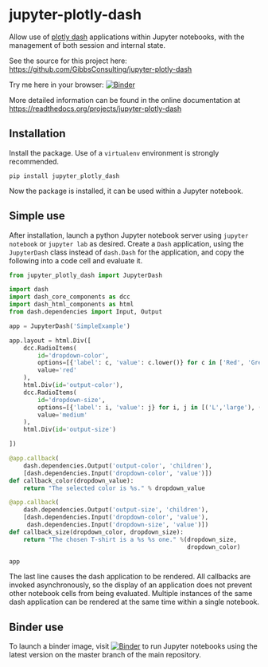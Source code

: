 # jupyter-plotly-dash

Allow use of [plotly dash](https://plot.ly/products/dash/) applications within Jupyter notebooks, with the management of both session and internal state.

See the source for this project here:
<https://github.com/GibbsConsulting/jupyter-plotly-dash>

Try me here in your browser: [![Binder](https://mybinder.org/badge.svg)](https://mybinder.org/v2/gh/GibbsConsulting/jupyter-plotly-dash/master)

More detailed information
can be found in the online documentation at
<https://readthedocs.org/projects/jupyter-plotly-dash>

## Installation

Install the package. Use of a `virtualenv` environment is strongly recommended.

    pip install jupyter_plotly_dash

Now the package is installed, it can be used within a Jupyter notebook.

## Simple use

After installation, launch a python Jupyter notebook server using `jupyter notebook` or `jupyter lab` as desired. Create a `Dash` application, using
the `JupyterDash` class instead of `dash.Dash` for the application, and copy the following into a code cell and evaluate it.

```python
from jupyter_plotly_dash import JupyterDash

import dash
import dash_core_components as dcc
import dash_html_components as html
from dash.dependencies import Input, Output

app = JupyterDash('SimpleExample')

app.layout = html.Div([
    dcc.RadioItems(
        id='dropdown-color',
        options=[{'label': c, 'value': c.lower()} for c in ['Red', 'Green', 'Blue']],
        value='red'
    ),
    html.Div(id='output-color'),
    dcc.RadioItems(
        id='dropdown-size',
        options=[{'label': i, 'value': j} for i, j in [('L','large'), ('M','medium'), ('S','small')]],
        value='medium'
    ),
    html.Div(id='output-size')

])

@app.callback(
    dash.dependencies.Output('output-color', 'children'),
    [dash.dependencies.Input('dropdown-color', 'value')])
def callback_color(dropdown_value):
    return "The selected color is %s." % dropdown_value

@app.callback(
    dash.dependencies.Output('output-size', 'children'),
    [dash.dependencies.Input('dropdown-color', 'value'),
     dash.dependencies.Input('dropdown-size', 'value')])
def callback_size(dropdown_color, dropdown_size):
    return "The chosen T-shirt is a %s %s one." %(dropdown_size,
                                                  dropdown_color)

app
```

The last line causes the dash application to be rendered. All callbacks are invoked asynchronously, so the display of an
application does not prevent other notebook cells from being evaluated. Multiple instances of the same dash application
can be rendered at the same time within a single notebook.

## Binder use

To launch a binder
image, visit [![Binder](https://mybinder.org/badge.svg)](https://mybinder.org/v2/gh/GibbsConsulting/jupyter-plotly-dash/master) to
run Jupyter notebooks using the latest version on the master branch of the main repository.
